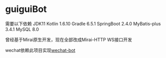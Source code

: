 # guiguiBot
需要以下依赖
JDK11
Kotlin 1.6.10
Gradle 6.5.1
SpringBoot 2.4.0
MyBatis-plus 3.4.1
MySQL 8.0 

曾经基于Mirai原生开发，现在全部改成Mirai-HTTP WS接口开发



wechat依赖此项目实现[wechat-bot](https://github.com/cixingguangming55555/wechat-bot)
